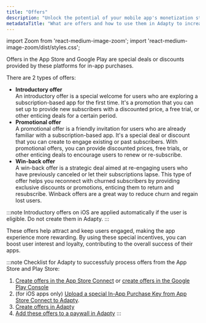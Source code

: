 ```yaml
---
title: "Offers"
description: "Unlock the potential of your mobile app's monetization strategy with Adapty's guide on adding offers to paywalls. Increase customer volume and retention by seamlessly integrating enticing offers into your app's paywalls. Learn how targeted promotions and incentives can elevate engagement and drive growth. Dive into our comprehensive guide now to maximize your app's revenue potential"
metadataTitle: "What are offers and how to use them in Adapty to increase your customer volume"
---
```


import Zoom from 'react-medium-image-zoom';
import 'react-medium-image-zoom/dist/styles.css';

Offers in the App Store and Google Play are special deals or discounts provided by these platforms for in-app purchases. 

There are 2 types of offers:

- **Introductory offer**  
    An introductory offer is a special welcome for users who are exploring a subscription-based app for the first time. It's a promotion that you can set up to provide new subscribers with a discounted price, a free trial, or other enticing deals for a certain period. 
- **Promotional offer**  
  A promotional offer is a friendly invitation for users who are already familiar with a subscription-based app. It's a special deal or discount that you can create to engage existing or past subscribers. With promotional offers, you can provide discounted prices, free trials, or other enticing deals to encourage users to renew or re-subscribe.
- **Win-back offer**  
  A win-back offer is a strategic deal aimed at re-engaging users who have previously canceled or let their subscriptions lapse. This type of offer helps you reconnect with churned subscribers by providing exclusive discounts or promotions, enticing them to return and resubscribe. Winback offers are a great way to reduce churn and regain lost users.

:::note
Introductory offers on iOS are applied automatically if the user is eligible. Do not create them in Adapty.
:::

These offers help attract and keep users engaged, making the app experience more rewarding. By using these special incentives, you can boost user interest and loyalty, contributing to the overall success of their apps.

:::note
Checklist for Adapty to successfuly process offers from the App Store and Play Store:

1. [Create offers in the App Store Connect](app-store-offers) or [create offers in the Google Play Console](google-play-offers)
2. (for iOS apps only) [Upload a special In-App Purchase Key from App Store Connect to Adapty](app-store-connection-configuration#step-3-upload-in-app-purchase-key-file).
3. [Create offers in Adapty](create-offer)
4. [Add these offers to a paywall in Adapty](add-offer-to-paywall)
:::